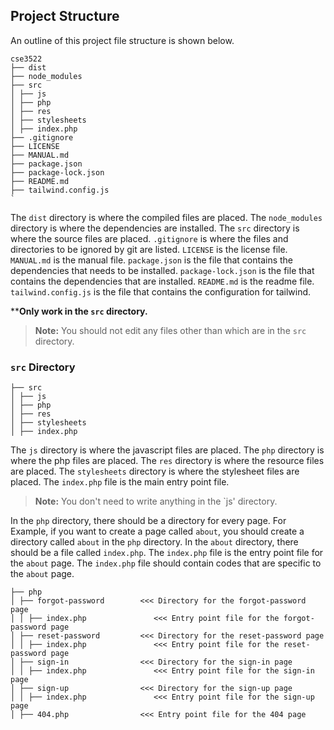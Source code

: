 Project Structure
----------------
An outline of this project file structure is shown below.

``````
cse3522
├── dist
├── node_modules
├── src
│ ├── js
│ ├── php
│ ├── res
│ ├── stylesheets
│ ├── index.php
├── .gitignore
├── LICENSE
├── MANUAL.md
├── package.json
├── package-lock.json
├── README.md
├── tailwind.config.js
`
``````

The `dist` directory is
where the compiled files are placed. The `node_modules` directory is where the
dependencies are installed. The `src` directory is where the source files are placed. `.gitignore` is
where the files and directories to be ignored by git are listed. `LICENSE` is the license file.
`MANUAL.md` is the manual file. `package.json` is the file that contains the dependencies that needs to be
installed. `package-lock.json` is the file that contains the dependencies that are installed. `README.md` is the readme
file. `tailwind.config.js` is the file that contains the configuration for tailwind.

****Only work in the `src` directory.**

> **Note:** You should not edit any files other than which are in the `src` directory.

### `src` Directory

``````
├── src
│ ├── js
│ ├── php
│ ├── res
│ ├── stylesheets
│ ├── index.php
``````

The `js` directory is where the javascript files are placed. The `php` directory is where the php files are placed.
The `res` directory is where the resource files are placed. The `stylesheets` directory is where the stylesheet files
are placed. The `index.php` file is the main entry point file.

> **Note:** You don't need to write anything in the `js' directory.

In the `php` directory, there should be a directory for every page. For Example, if you want to create a page called
`about`, you should create a directory called `about` in the `php` directory. In the `about` directory, there should
be a file called `index.php`. The `index.php` file is the entry point file for the `about` page. The `index.php` file
should contain codes that are specific to the `about` page.

``````
├── php
│ ├── forgot-password        <<< Directory for the forgot-password page
│ │ ├── index.php               <<< Entry point file for the forgot-password page
│ ├── reset-password         <<< Directory for the reset-password page
│ │ ├── index.php               <<< Entry point file for the reset-password page
│ ├── sign-in                <<< Directory for the sign-in page
│ │ ├── index.php               <<< Entry point file for the sign-in page
│ ├── sign-up                <<< Directory for the sign-up page
│ │ ├── index.php               <<< Entry point file for the sign-up page
│ ├── 404.php                <<< Entry point file for the 404 page
``````

